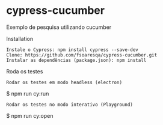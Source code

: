 # cypress-cucumber
Exemplo de pesquisa utilizando cucumber


Installation
    

    Instale o Cypress: npm install cypress --save-dev 
    Clone: https://github.com/fsoaresqa/cypress-cucumber.git
    Instalar as dependências (package.json): npm install

Roda os testes

    Rodar os testes em modo headless (electron)

$ npm run cy:run

    Rodar os testes no modo interativo (Playground)
    
$ npm run cy:open


